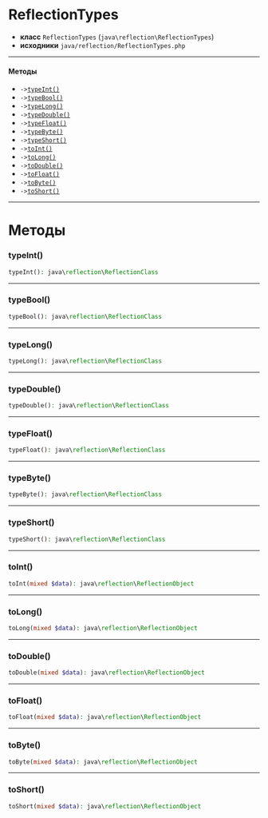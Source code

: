 # ReflectionTypes

- **класс** `ReflectionTypes` (`java\reflection\ReflectionTypes`)
- **исходники** `java/reflection/ReflectionTypes.php`

---

#### Методы

- `->`[`typeInt()`](#method-typeint)
- `->`[`typeBool()`](#method-typebool)
- `->`[`typeLong()`](#method-typelong)
- `->`[`typeDouble()`](#method-typedouble)
- `->`[`typeFloat()`](#method-typefloat)
- `->`[`typeByte()`](#method-typebyte)
- `->`[`typeShort()`](#method-typeshort)
- `->`[`toInt()`](#method-toint)
- `->`[`toLong()`](#method-tolong)
- `->`[`toDouble()`](#method-todouble)
- `->`[`toFloat()`](#method-tofloat)
- `->`[`toByte()`](#method-tobyte)
- `->`[`toShort()`](#method-toshort)

---
# Методы

<a name="method-typeint"></a>

### typeInt()
```php
typeInt(): java\reflection\ReflectionClass
```

---

<a name="method-typebool"></a>

### typeBool()
```php
typeBool(): java\reflection\ReflectionClass
```

---

<a name="method-typelong"></a>

### typeLong()
```php
typeLong(): java\reflection\ReflectionClass
```

---

<a name="method-typedouble"></a>

### typeDouble()
```php
typeDouble(): java\reflection\ReflectionClass
```

---

<a name="method-typefloat"></a>

### typeFloat()
```php
typeFloat(): java\reflection\ReflectionClass
```

---

<a name="method-typebyte"></a>

### typeByte()
```php
typeByte(): java\reflection\ReflectionClass
```

---

<a name="method-typeshort"></a>

### typeShort()
```php
typeShort(): java\reflection\ReflectionClass
```

---

<a name="method-toint"></a>

### toInt()
```php
toInt(mixed $data): java\reflection\ReflectionObject
```

---

<a name="method-tolong"></a>

### toLong()
```php
toLong(mixed $data): java\reflection\ReflectionObject
```

---

<a name="method-todouble"></a>

### toDouble()
```php
toDouble(mixed $data): java\reflection\ReflectionObject
```

---

<a name="method-tofloat"></a>

### toFloat()
```php
toFloat(mixed $data): java\reflection\ReflectionObject
```

---

<a name="method-tobyte"></a>

### toByte()
```php
toByte(mixed $data): java\reflection\ReflectionObject
```

---

<a name="method-toshort"></a>

### toShort()
```php
toShort(mixed $data): java\reflection\ReflectionObject
```